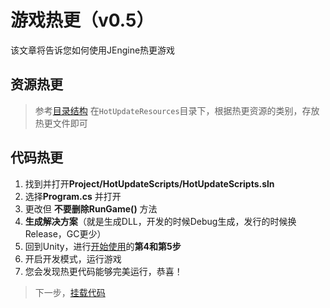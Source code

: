 # 游戏热更（v0.5）

该文章将告诉您如何使用JEngine热更游戏

## 资源热更
> 参考[目录结构](structure.html)
在```HotUpdateResources```目录下，根据热更资源的类别，存放热更文件即可


## 代码热更

1. 找到并打开**Project/HotUpdateScripts/HotUpdateScripts.sln**
2. 选择**Program.cs** 并打开
3. 更改但 **不要删除RunGame()** 方法
4. **生成解决方案**（就是生成DLL，开发的时候Debug生成，发行的时候换Release，GC更少）
5. 回到Unity，进行[开始使用](startup.html)的**第4和第5步**
6. 开启开发模式，运行游戏
7. 您会发现热更代码能够完美运行，恭喜！

> 下一步，[挂载代码](classbind.html)
